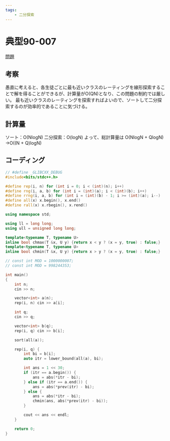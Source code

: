 ```yaml
---
tags:
    - 二分探索
---
```


# 典型90-007

[問題](https://atcoder.jp/contests/typical90/tasks/typical90_g)

## 考察

愚直に考えると、各生徒ごとに最も近いクラスのレーティングを線形探索することで解を得ることができるが、計算量がO(QN)となり、この問題の制約では厳しい。
最も近いクラスのレーティングを探索すればよいので、ソートして二分探索するのが効率的であることに気づける。

## 計算量

ソート：O(NlogN)
二分探索：O(logN)
よって、総計算量は
O(NlogN + QlogN)
→O((N + Q)logN)

## コーディング

```cpp
// #define _GLIBCXX_DEBUG
#include<bits/stdc++.h>

#define rep(i, n) for (int i = 0; i < (int)(n); i++)
#define rng(i, a, b) for (int i = (int)(a); i < (int)(b); i++)
#define rrng(i, a, b) for (int i = (int)(b) - 1; i >= (int)(a); i--)
#define all(x) x.begin(), x.end()
#define rall(x) x.rbegin(), x.rend()

using namespace std;

using ll = long long;
using ull = unsigned long long;

template<typename T, typename U>
inline bool chmax(T &x, U y) {return x < y ? (x = y, true) : false;}
template<typename T, typename U>
inline bool chmin(T &x, U y) {return x > y ? (x = y, true) : false;}

// const int MOD = 1000000007;
// const int MOD = 998244353;

int main()
{
    int n;
    cin >> n;

    vector<int> a(n);
    rep(i, n) cin >> a[i];

    int q;
    cin >> q;

    vector<int> b(q);
    rep(i, q) cin >> b[i];

    sort(all(a));

    rep(i, q) {
        int bi = b[i];
        auto itr = lower_bound(all(a), bi);

        int ans = 1 << 30;
        if (itr == a.begin()) {
            ans = abs(*itr - bi);
        } else if (itr == a.end()) {
            ans = abs(*prev(itr) - bi);
        } else {
            ans = abs(*itr - bi);
            chmin(ans, abs(*prev(itr) - bi));
        }

        cout << ans << endl;
    }

    return 0;
}
```
